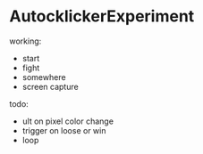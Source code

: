 # AutocklickerExperiment
working:
- start
- fight
- somewhere
- screen capture

todo:
- ult on pixel color change
- trigger on loose or win
- loop 

